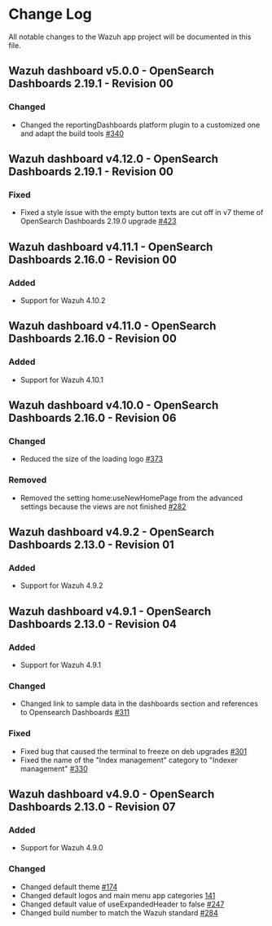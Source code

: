 # Change Log

All notable changes to the Wazuh app project will be documented in this file.

## Wazuh dashboard v5.0.0 - OpenSearch Dashboards 2.19.1 - Revision 00

### Changed

- Changed the reportingDashboards platform plugin to a customized one and adapt the build tools [#340](https://github.com/wazuh/wazuh-dashboard/pull/340)

## Wazuh dashboard v4.12.0 - OpenSearch Dashboards 2.19.1 - Revision 00
### Fixed

- Fixed a style issue with the empty button texts are cut off in v7 theme of OpenSearch Dashboards 2.19.0 upgrade [#423](https://github.com/wazuh/wazuh-dashboard/issues/423)

## Wazuh dashboard v4.11.1 - OpenSearch Dashboards 2.16.0 - Revision 00

### Added

- Support for Wazuh 4.10.2

## Wazuh dashboard v4.11.0 - OpenSearch Dashboards 2.16.0 - Revision 00

### Added

- Support for Wazuh 4.10.1

## Wazuh dashboard v4.10.0 - OpenSearch Dashboards 2.16.0 - Revision 06

### Changed

- Reduced the size of the loading logo [#373](https://github.com/wazuh/wazuh-dashboard/pull/373)

### Removed

- Removed the setting home:useNewHomePage from the advanced settings because the views are not finished [#282](https://github.com/wazuh/wazuh-dashboard/pull/282)

## Wazuh dashboard v4.9.2 - OpenSearch Dashboards 2.13.0 - Revision 01

### Added

- Support for Wazuh 4.9.2

## Wazuh dashboard v4.9.1 - OpenSearch Dashboards 2.13.0 - Revision 04

### Added

- Support for Wazuh 4.9.1

### Changed

- Changed link to sample data in the dashboards section and references to Opensearch Dashboards [#311](https://github.com/wazuh/wazuh-dashboard/pull/311)

### Fixed

- Fixed bug that caused the terminal to freeze on deb upgrades [#301](https://github.com/wazuh/wazuh-dashboard/pull/301)
- Fixed the name of the "Index management" category to "Indexer management" [#330](https://github.com/wazuh/wazuh-dashboard/pull/330)

## Wazuh dashboard v4.9.0 - OpenSearch Dashboards 2.13.0 - Revision 07

### Added

- Support for Wazuh 4.9.0

### Changed

- Changed default theme [#174](https://github.com/wazuh/wazuh-dashboard/pull/174)
- Changed default logos and main menu app categories [141](https://github.com/wazuh/wazuh-dashboard/pull/141)
- Changed default value of useExpandedHeader to false [#247](https://github.com/wazuh/wazuh-dashboard/pull/247)
- Changed build number to match the Wazuh standard [#284](https://github.com/wazuh/wazuh-dashboard/pull/284)
